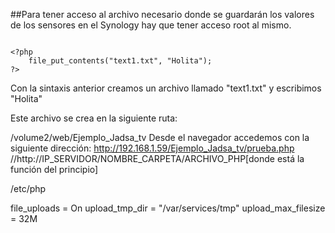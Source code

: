 ##Para tener acceso al archivo necesario donde se guardarán los valores de los sensores en el Synology hay que tener acceso root al mismo.
```

<?php
	file_put_contents("text1.txt", "Holita");
?>

```

Con la sintaxis anterior creamos un archivo llamado "text1.txt" y escribimos "Holita" 

Este archivo se crea en la siguiente ruta:

/volume2/web/Ejemplo_Jadsa_tv
Desde el navegador accedemos con la siguiente dirección:
http://192.168.1.59/Ejemplo_Jadsa_tv/prueba.php //http://IP_SERVIDOR/NOMBRE_CARPETA/ARCHIVO_PHP[donde está la función del principio]

/etc/php

file_uploads = On
upload_tmp_dir = "/var/services/tmp"
upload_max_filesize = 32M
